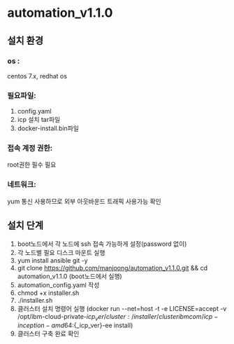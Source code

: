 # automation_v1.1.0

## 설치 환경 
### os : 
centos 7.x, redhat os
### 필요파일: 
1. config.yaml
2. icp 설치 tar파일
3. docker-install.bin파일
### 접속 계정 권한: 
root권한 필수 필요
### 네트워크:
yum 통신 사용하므로 외부 아웃바운드 트래픽 사용가능 확인 

## 설치 단계
1. boot노드에서 각 노드에 ssh 접속 가능하게 설정(password 없이)
2. 각 노드별 필요 디스크 마운트 실행
3. yum install ansible git -y 
4. git clone https://github.com/manjoong/automation_v1.1.0.git  && cd automation_v1.1.0 (boot노드에서 실행)
5. automation_config.yaml 작성
6. chmod +x installer.sh
7. ./installer.sh
8. 클러스터 설치 명령어 실행
(docker run --net=host -t -e LICENSE=accept -v /opt/ibm-cloud-private-${icp_ver}/cluster:/installer/cluster ibmcom/icp-inception-amd64:${_icp_ver}-ee install)
9. 클러스터 구축 완료 확인

